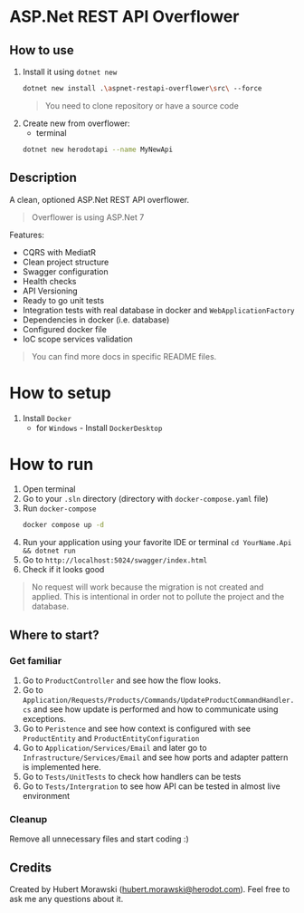 # ASP.Net REST API Overflower

## How to use

1. Install it using `dotnet new`
   ```bash
   dotnet new install .\aspnet-restapi-overflower\src\ --force
   ```
   > You need to clone repository or have a source code
2. Create new from overflower:
   * terminal
   ```bash
   dotnet new herodotapi --name MyNewApi
   ```
   
## Description

A clean, optioned ASP.Net REST API overflower.

> Overflower is using ASP.Net 7

Features:
* CQRS with MediatR
* Clean project structure
* Swagger configuration
* Health checks
* API Versioning
* Ready to go unit tests
* Integration tests with real database in docker and `WebApplicationFactory`
* Dependencies in docker (i.e. database)
* Configured docker file
* IoC scope services validation

> You can find more docs in specific README files.

# How to setup

1. Install `Docker`
   * for `Windows` - Install `DockerDesktop`

# How to run

1. Open terminal
1. Go to your `.sln` directory (directory with `docker-compose.yaml` file)
1. Run `docker-compose`
   ```bash
   docker compose up -d
   ```
1. Run your application using your favorite IDE or terminal `cd YourName.Api && dotnet run`
1. Go to `http://localhost:5024/swagger/index.html`
1. Check if it looks good

> No request will work because the migration is not created and applied. This is intentional in order not to pollute the project and the database.

## Where to start?

### Get familiar

1. Go to `ProductController` and see how the flow looks.
2. Go to `Application/Requests/Products/Commands/UpdateProductCommandHandler.cs` and see how update is performed and how to communicate using exceptions.
3. Go to `Peristence` and see how context is configured with see `ProductEntity` and `ProductEntityConfiguration`
4. Go to `Application/Services/Email` and later go to `Infrastructure/Services/Email` and see how ports and adapter pattern is implemented here.
5. Go to `Tests/UnitTests` to check how handlers can be tests
6. Go to `Tests/Intergration` to see how API can be tested in almost live environment 

### Cleanup

Remove all unnecessary files and start coding :)

## Credits

Created by Hubert Morawski (hubert.morawski@herodot.com). Feel free to ask me any questions about it. 